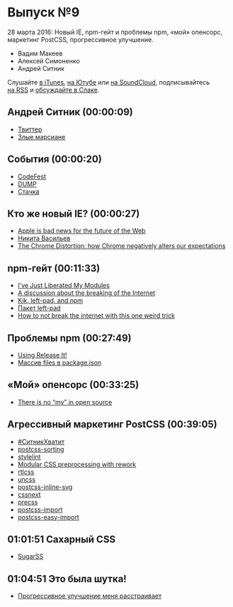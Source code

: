 # Выпуск №9

28 марта 2016: Новый IE, npm-гейт и проблемы npm, «мой» опенсорс, маркетинг PostCSS, прогрессивное улучшение.

- Вадим Макеев
- Алексей Симоненко
- Андрей Ситник

Слушайте [в iTunes](https://itunes.apple.com/ru/podcast/veb-standarty/id1080500016), [на Ютубе](https://www.youtube.com/playlist?list=PLMBnwIwFEFHcwuevhsNXkFTcadeX5R1Go) или [на SoundCloud](https://soundcloud.com/web-standards), подписывайтесь [на RSS](https://pcr.apple.com/id1080500016) и [обсуждайте в Слаке](http://slack.web-standards.ru/).

## Андрей Ситник (00:00:09)

- [Твиттер](https://twitter.com/andrey_sitnik)
- [Злые марсиане](https://evilmartians.com/)

## События (00:00:20)

- [CodeFest](http://2016.codefest.ru/)
- [DUMP](http://dump-conf.ru/)
- [Стачка](http://nastachku.ru/)

## Кто же новый IE? (00:00:27)

- [Apple is bad news for the future of the Web](https://medium.com/p/6027b000b0c4)
- [Никита Васильев](http://n12v.com/)
- [The Chrome Distortion: how Chrome negatively alters our expectations](https://blog.runspired.com/2016/03/25/the-chrome-distortion-chrome-alters-our-expectations-in-highly-negative-ways/)

## npm-гейт (00:11:33)

- [I’ve Just Liberated My Modules](https://medium.com/p/9045c06be67c)
- [A discussion about the breaking of the Internet](https://medium.com/p/3d4d2a83aa4d)
- [Kik, left-pad, and npm](http://blog.npmjs.org/post/141577284765/kik-left-pad-and-npm)
- [Пакет left-pad](https://www.npmjs.com/package/left-pad)
- [How to not break the internet with this one weird trick](https://medium.com/p/e3e2d57fee28)

## Проблемы npm (00:27:49)

- [Using Release It!](https://medium.com/p/60b96515c073)
- [Массив files в package.json](https://docs.npmjs.com/files/package.json#files)

## «Мой» опенсорс (00:33:25)

- [There is no “my” in open source](https://medium.com/p/c3e5555390fa)

## Агрессивный маркетинг PostCSS (00:39:05)

- [#СитникХватит](https://twitter.com/search?q=%23ситникхватит)
- [postcss-sorting](https://github.com/hudochenkov/postcss-sorting)
- [stylelint](http://stylelint.io/)
- [Modular CSS preprocessing with rework](http://tjholowaychuk.tumblr.com/post/44267035203/modular-css-preprocessing-with-rework)
- [rtlcss](https://github.com/MohammadYounes/rtlcss)
- [uncss](https://github.com/giakki/uncss)
- [postcss-inline-svg](https://github.com/TrySound/postcss-inline-svg)
- [cssnext](http://cssnext.io/)
- [precss](https://github.com/jonathantneal/precss)
- [postcss-import](https://github.com/postcss/postcss-import)
- [postcss-easy-import](https://github.com/trysound/postcss-easy-import)

## 01:01:51 Сахарный CSS

- [SugarSS](https://github.com/postcss/sugarss)

## 01:04:51 Это была шутка!

- [Прогрессивное улучшение меня расстраивает](https://medium.com/p/7084fa62d967)

